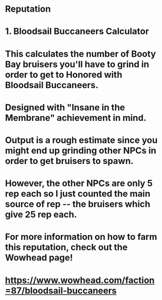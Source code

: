 # Reputation

# 1. Bloodsail Buccaneers Calculator
# This calculates the number of Booty Bay bruisers you'll have to grind in order to get to Honored with Bloodsail Buccaneers.
# Designed with "Insane in the Membrane" achievement in mind.
# Output is a rough estimate since you might end up grinding other NPCs in order to get bruisers to spawn.
# However, the other NPCs are only 5 rep each so I just counted the main source of rep -- the bruisers which give 25 rep each.
# For more information on how to farm this reputation, check out the Wowhead page! 
# https://www.wowhead.com/faction=87/bloodsail-buccaneers
